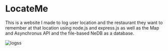 # LocateMe
This is a website I made to log user location and the restaurant they want to remember at that location using node.js and express.js as well as the Map and Asynchronus API and the file-based NeDB as a database.

![logss](https://user-images.githubusercontent.com/101601240/190026084-3fd3372f-ccf0-4519-b239-567becda022f.png)
